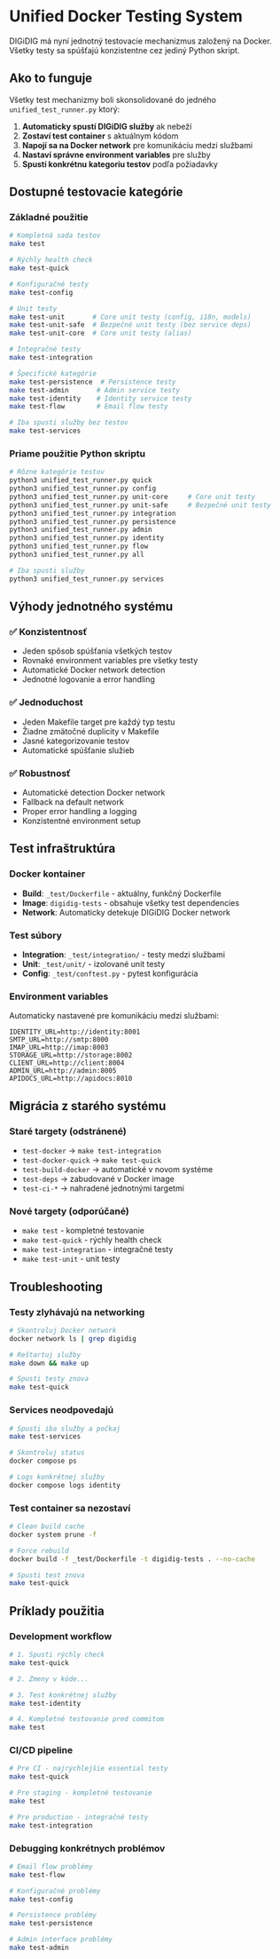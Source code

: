 # Unified Docker Testing System

DIGiDIG má nyní jednotný testovacie mechanizmus založený na Docker. Všetky testy sa spúšťajú konzistentne cez jediný Python skript.

## Ako to funguje

Všetky test mechanizmy boli skonsolidované do jedného `unified_test_runner.py` ktorý:

1. **Automaticky spustí DIGiDIG služby** ak nebeží
2. **Zostaví test container** s aktuálnym kódom  
3. **Napojí sa na Docker network** pre komunikáciu medzi službami
4. **Nastaví správne environment variables** pre služby
5. **Spustí konkrétnu kategoriu testov** podľa požiadavky

## Dostupné testovacie kategórie

### Základné použitie

```bash
# Kompletná sada testov  
make test

# Rýchly health check
make test-quick

# Konfiguračné testy
make test-config

# Unit testy
make test-unit       # Core unit testy (config, i18n, models)
make test-unit-safe  # Bezpečné unit testy (bez service deps)
make test-unit-core  # Core unit testy (alias)

# Integračné testy  
make test-integration

# Špecifické kategórie
make test-persistence  # Persistence testy
make test-admin       # Admin service testy
make test-identity    # Identity service testy
make test-flow        # Email flow testy

# Iba spusti služby bez testov
make test-services
```

### Priame použitie Python skriptu

```bash
# Rôzne kategórie testov
python3 unified_test_runner.py quick
python3 unified_test_runner.py config  
python3 unified_test_runner.py unit-core     # Core unit testy
python3 unified_test_runner.py unit-safe     # Bezpečné unit testy
python3 unified_test_runner.py integration
python3 unified_test_runner.py persistence
python3 unified_test_runner.py admin
python3 unified_test_runner.py identity
python3 unified_test_runner.py flow
python3 unified_test_runner.py all

# Iba spusti služby
python3 unified_test_runner.py services
```

## Výhody jednotného systému

### ✅ Konzistentnosť
- Jeden spôsob spúšťania všetkých testov
- Rovnaké environment variables pre všetky testy
- Automatické Docker network detection
- Jednotné logovanie a error handling

### ✅ Jednoduchost  
- Jeden Makefile target pre každý typ testu
- Žiadne zmätočné duplicity v Makefile
- Jasné kategorizovanie testov
- Automatické spúšťanie služieb

### ✅ Robustnosť
- Automatické detection Docker network
- Fallback na default network  
- Proper error handling a logging
- Konzistentné environment setup

## Test infraštruktúra

### Docker kontainer
- **Build**: `_test/Dockerfile` - aktuálny, funkčný Dockerfile
- **Image**: `digidig-tests` - obsahuje všetky test dependencies
- **Network**: Automaticky detekuje DIGiDIG Docker network

### Test súbory
- **Integration**: `_test/integration/` - testy medzi službami
- **Unit**: `_test/unit/` - izolované unit testy  
- **Config**: `_test/conftest.py` - pytest konfigurácia

### Environment variables
Automaticky nastavené pre komunikáciu medzi službami:
```
IDENTITY_URL=http://identity:8001
SMTP_URL=http://smtp:8000  
IMAP_URL=http://imap:8003
STORAGE_URL=http://storage:8002
CLIENT_URL=http://client:8004
ADMIN_URL=http://admin:8005
APIDOCS_URL=http://apidocs:8010
```

## Migrácia z starého systému

### Staré targety (odstránené)
- `test-docker` → `make test-integration`
- `test-docker-quick` → `make test-quick`  
- `test-build-docker` → automatické v novom systéme
- `test-deps` → zabudované v Docker image
- `test-ci-*` → nahradené jednotnými targetmi

### Nové targety (odporúčané)
- `make test` - kompletné testovanie
- `make test-quick` - rýchly health check
- `make test-integration` - integračné testy  
- `make test-unit` - unit testy

## Troubleshooting

### Testy zlyhávajú na networking
```bash
# Skontroluj Docker network
docker network ls | grep digidig

# Reštartuj služby  
make down && make up

# Spusti testy znova
make test-quick
```

### Services neodpovedajú
```bash
# Spusti iba služby a počkaj
make test-services

# Skontroluj status
docker compose ps

# Logs konkrétnej služby
docker compose logs identity
```

### Test container sa nezostaví
```bash
# Clean build cache
docker system prune -f

# Force rebuild
docker build -f _test/Dockerfile -t digidig-tests . --no-cache

# Spusti test znova
make test-quick
```

## Príklady použitia

### Development workflow
```bash
# 1. Spusti rýchly check
make test-quick

# 2. Zmeny v kóde...

# 3. Test konkrétnej služby  
make test-identity

# 4. Kompletné testovanie pred commitom
make test
```

### CI/CD pipeline
```bash
# Pre CI - najrýchlejšie essential testy
make test-quick

# Pre staging - kompletné testovanie
make test

# Pre production - integračné testy
make test-integration
```

### Debugging konkrétnych problémov
```bash
# Email flow problémy
make test-flow

# Konfiguračné problémy  
make test-config

# Persistence problémy
make test-persistence

# Admin interface problémy
make test-admin
```